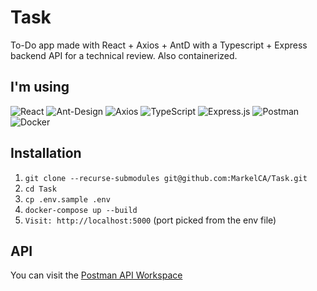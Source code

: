 # Task
To-Do app made with React + Axios + AntD with a Typescript + Express backend API for a technical review. Also containerized.

## I'm using
![React](https://img.shields.io/badge/react-%2320232a.svg?style=for-the-badge&logo=react&logoColor=%2361DAFB)
![Ant-Design](https://img.shields.io/badge/-AntDesign-%230170FE?style=for-the-badge&logo=ant-design&logoColor=white)
![Axios](https://img.shields.io/badge/axios-4B3263?style=for-the-badge&logo=axios&logoColor=white)
![TypeScript](https://img.shields.io/badge/typescript-%23007ACC.svg?style=for-the-badge&logo=typescript&logoColor=white)
![Express.js](https://img.shields.io/badge/express.js-%23404d59.svg?style=for-the-badge&logo=express&logoColor=%2361DAFB)
![Postman](https://img.shields.io/badge/Postman-FF6C37?style=for-the-badge&logo=postman&logoColor=white)
![Docker](https://img.shields.io/badge/docker-%230db7ed.svg?style=for-the-badge&logo=docker&logoColor=white)


## Installation
1. ```git clone --recurse-submodules git@github.com:MarkelCA/Task.git```
2. ```cd Task```
3. ```cp .env.sample .env```
4. ```docker-compose up --build```
5. ```Visit: http://localhost:5000``` (port picked from the env file)

## API
You can visit the [Postman API Workspace](https://www.postman.com/hui-app/workspace/task-api/overview)
